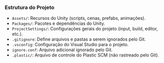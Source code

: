 ### Estrutura do Projeto

* `Assets/`: Recursos do Unity (scripts, cenas, prefabs, animações).
* `Packages/`: Pacotes e dependências do Unity.
* `ProjectSettings/`: Configurações gerais do projeto (input, build, editor, etc.).
* `.gitignore`: Define arquivos e pastas a serem ignorados pelo Git.
* `.vsconfig`: Configuração do Visual Studio para o projeto.
* `ignore.conf`: Arquivo adicional ignorado pelo Git.
* `.plastic/`: Arquivo de controle do Plastic SCM (não rastreado pelo Git).

